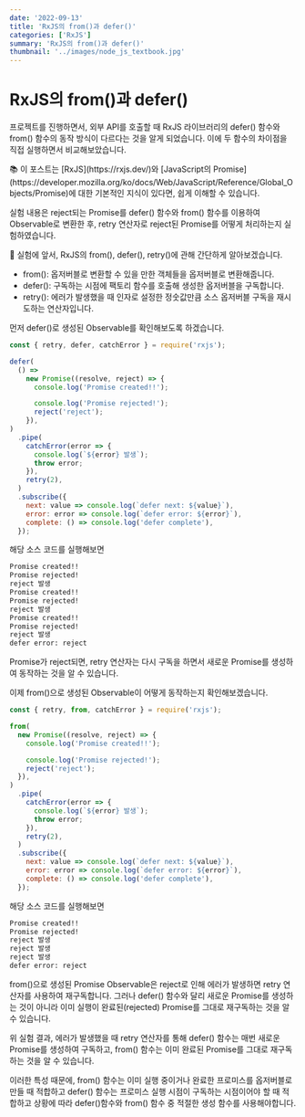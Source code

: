 ```yaml
---
date: '2022-09-13'
title: 'RxJS의 from()과 defer()'
categories: ['RxJS']
summary: 'RxJS의 from()과 defer()'
thumbnail: '../images/node_js_textbook.jpg'
---
```


# RxJS의 from()과 defer()

프로젝트를 진행하면서, 외부 API를 호출할 때 RxJS 라이브러리의 defer() 함수와 from() 함수의 동작 방식이 다르다는 것을 알게 되었습니다. 이에 두 함수의 차이점을 직접 실행하면서 비교해보았습니다.

<aside>
📚 이 포스트는 [RxJS](https://rxjs.dev/)와 [JavaScript의 Promise](https://developer.mozilla.org/ko/docs/Web/JavaScript/Reference/Global_Objects/Promise)에 대한 기본적인 지식이 있다면, 쉽게 이해할 수 있습니다.

</aside>

실험 내용은 reject되는 Promise를 defer() 함수와 from() 함수를 이용하여 Observable로 변환한 후, retry 연산자로 reject된 Promise를 어떻게 처리하는지 실험하였습니다.

<aside>
📝 실험에 앞서, RxJS의 from(), defer(),  retry()에 관해 간단하게 알아보겠습니다.

- from(): 옵저버블로 변환할 수 있을 만한 객체들을 옵저버블로 변환해줍니다.
- defer(): 구독하는 시점에 팩토리 함수를 호출해 생성한 옵저버블을 구독합니다.
- retry(): 에러가 발생했을 때 인자로 설정한 정숫값만큼 소스 옵저버블 구독을 재시도하는 연산자입니다.
</aside>

먼저 defer()로 생성된 Observable를 확인해보도록 하겠습니다.

```jsx
const { retry, defer, catchError } = require('rxjs');

defer(
  () =>
    new Promise((resolve, reject) => {
      console.log('Promise created!!');

      console.log('Promise rejected!');
      reject('reject');
    }),
)
  .pipe(
    catchError(error => {
      console.log(`${error} 발생`);
      throw error;
    }),
    retry(2),
  )
  .subscribe({
    next: value => console.log(`defer next: ${value}`),
    error: error => console.log(`defer error: ${error}`),
    complete: () => console.log('defer complete'),
  });
```

해당 소스 코드를 실행해보면

```bash
Promise created!!
Promise rejected!
reject 발생
Promise created!!
Promise rejected!
reject 발생
Promise created!!
Promise rejected!
reject 발생
defer error: reject
```

Promise가 reject되면, retry 연산자는 다시 구독을 하면서 새로운 Promise를 생성하여 동작하는 것을 알 수 있습니다.

이제 from()으로 생성된 Observable이 어떻게 동작하는지 확인해보겠습니다.

```jsx
const { retry, from, catchError } = require('rxjs');

from(
  new Promise((resolve, reject) => {
    console.log('Promise created!!');

    console.log('Promise rejected!');
    reject('reject');
  }),
)
  .pipe(
    catchError(error => {
      console.log(`${error} 발생`);
      throw error;
    }),
    retry(2),
  )
  .subscribe({
    next: value => console.log(`defer next: ${value}`),
    error: error => console.log(`defer error: ${error}`),
    complete: () => console.log('defer complete'),
  });
```

해당 소스 코드를 실행해보면

```bash
Promise created!!
Promise rejected!
reject 발생
reject 발생
reject 발생
defer error: reject
```

from()으로 생성된 Promise Observable은 reject로 인해 에러가 발생하면 retry 연산자를 사용하여 재구독합니다. 그러나 defer() 함수와 달리 새로운 Promise를 생성하는 것이 아니라 이미 실행이 완료된(rejected) Promise를 그대로 재구독하는 것을 알 수 있습니다.

위 실험 결과, 에러가 발생했을 때 retry 연산자를 통해 defer() 함수는 매번 새로운 Promise를 생성하여 구독하고, from() 함수는 이미 완료된 Promise를 그대로 재구독하는 것을 알 수 있습니다.

이러한 특성 때문에, from() 함수는 이미 실행 중이거나 완료한 프로미스를 옵저버블로 만들 때 적합하고 defer() 함수는 프로미스 실행 시점이 구독하는 시점이어야 할 때 적합하고 상황에 따라 defer()함수와 from() 함수 중 적절한 생성 함수를 사용해야합니다.
